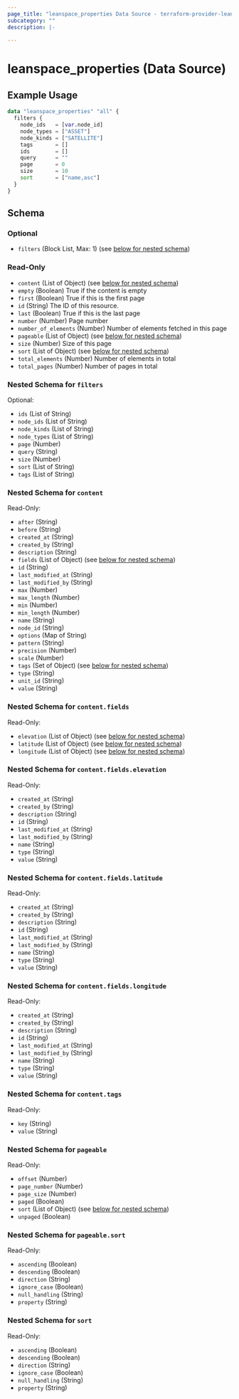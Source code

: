```yaml
---
page_title: "leanspace_properties Data Source - terraform-provider-leanspace"
subcategory: ""
description: |-
  
---
```


# leanspace_properties (Data Source)



## Example Usage

```terraform
data "leanspace_properties" "all" {
  filters {
    node_ids   = [var.node_id]
    node_types = ["ASSET"]
    node_kinds = ["SATELLITE"]
    tags       = []
    ids        = []
    query      = ""
    page       = 0
    size       = 10
    sort       = ["name,asc"]
  }
}
```

<!-- schema generated by tfplugindocs -->
## Schema

### Optional

- `filters` (Block List, Max: 1) (see [below for nested schema](#nestedblock--filters))

### Read-Only

- `content` (List of Object) (see [below for nested schema](#nestedatt--content))
- `empty` (Boolean) True if the content is empty
- `first` (Boolean) True if this is the first page
- `id` (String) The ID of this resource.
- `last` (Boolean) True if this is the last page
- `number` (Number) Page number
- `number_of_elements` (Number) Number of elements fetched in this page
- `pageable` (List of Object) (see [below for nested schema](#nestedatt--pageable))
- `size` (Number) Size of this page
- `sort` (List of Object) (see [below for nested schema](#nestedatt--sort))
- `total_elements` (Number) Number of elements in total
- `total_pages` (Number) Number of pages in total

<a id="nestedblock--filters"></a>
### Nested Schema for `filters`

Optional:

- `ids` (List of String)
- `node_ids` (List of String)
- `node_kinds` (List of String)
- `node_types` (List of String)
- `page` (Number)
- `query` (String)
- `size` (Number)
- `sort` (List of String)
- `tags` (List of String)


<a id="nestedatt--content"></a>
### Nested Schema for `content`

Read-Only:

- `after` (String)
- `before` (String)
- `created_at` (String)
- `created_by` (String)
- `description` (String)
- `fields` (List of Object) (see [below for nested schema](#nestedobjatt--content--fields))
- `id` (String)
- `last_modified_at` (String)
- `last_modified_by` (String)
- `max` (Number)
- `max_length` (Number)
- `min` (Number)
- `min_length` (Number)
- `name` (String)
- `node_id` (String)
- `options` (Map of String)
- `pattern` (String)
- `precision` (Number)
- `scale` (Number)
- `tags` (Set of Object) (see [below for nested schema](#nestedobjatt--content--tags))
- `type` (String)
- `unit_id` (String)
- `value` (String)

<a id="nestedobjatt--content--fields"></a>
### Nested Schema for `content.fields`

Read-Only:

- `elevation` (List of Object) (see [below for nested schema](#nestedobjatt--content--fields--elevation))
- `latitude` (List of Object) (see [below for nested schema](#nestedobjatt--content--fields--latitude))
- `longitude` (List of Object) (see [below for nested schema](#nestedobjatt--content--fields--longitude))

<a id="nestedobjatt--content--fields--elevation"></a>
### Nested Schema for `content.fields.elevation`

Read-Only:

- `created_at` (String)
- `created_by` (String)
- `description` (String)
- `id` (String)
- `last_modified_at` (String)
- `last_modified_by` (String)
- `name` (String)
- `type` (String)
- `value` (String)


<a id="nestedobjatt--content--fields--latitude"></a>
### Nested Schema for `content.fields.latitude`

Read-Only:

- `created_at` (String)
- `created_by` (String)
- `description` (String)
- `id` (String)
- `last_modified_at` (String)
- `last_modified_by` (String)
- `name` (String)
- `type` (String)
- `value` (String)


<a id="nestedobjatt--content--fields--longitude"></a>
### Nested Schema for `content.fields.longitude`

Read-Only:

- `created_at` (String)
- `created_by` (String)
- `description` (String)
- `id` (String)
- `last_modified_at` (String)
- `last_modified_by` (String)
- `name` (String)
- `type` (String)
- `value` (String)



<a id="nestedobjatt--content--tags"></a>
### Nested Schema for `content.tags`

Read-Only:

- `key` (String)
- `value` (String)



<a id="nestedatt--pageable"></a>
### Nested Schema for `pageable`

Read-Only:

- `offset` (Number)
- `page_number` (Number)
- `page_size` (Number)
- `paged` (Boolean)
- `sort` (List of Object) (see [below for nested schema](#nestedobjatt--pageable--sort))
- `unpaged` (Boolean)

<a id="nestedobjatt--pageable--sort"></a>
### Nested Schema for `pageable.sort`

Read-Only:

- `ascending` (Boolean)
- `descending` (Boolean)
- `direction` (String)
- `ignore_case` (Boolean)
- `null_handling` (String)
- `property` (String)



<a id="nestedatt--sort"></a>
### Nested Schema for `sort`

Read-Only:

- `ascending` (Boolean)
- `descending` (Boolean)
- `direction` (String)
- `ignore_case` (Boolean)
- `null_handling` (String)
- `property` (String)

